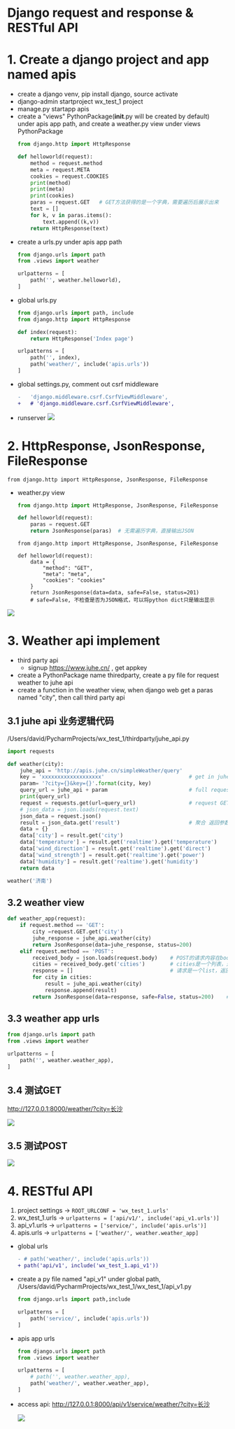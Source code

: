 # Django request and response & RESTful API
# 1. Create a django project and app named apis
- create a django venv, pip install django, source activate
- django-admin startproject wx_test_1 project
- manage.py startapp apis
- create a "views" PythonPackage(__init__.py will be created by default) under apis app path, and create a weather.py view under views PythonPackage
  ```python
  from django.http import HttpResponse

  def helloworld(request):
      method = request.method
      meta = request.META
      cookies = request.COOKIES
      print(method)
      print(meta)
      print(cookies)
      paras = request.GET   # GET方法获得的是一个字典，需要遍历后展示出来
      text = []
      for k, v in paras.items():
          text.append((k,v))
      return HttpResponse(text)
  ```
- create a urls.py under apis app path
  ```python
  from django.urls import path
  from .views import weather

  urlpatterns = [
      path('', weather.helloworld),
  ]
  ```
- global urls.py
  ```python
  from django.urls import path, include
  from django.http import HttpResponse

  def index(request):
      return HttpResponse('Index page')

  urlpatterns = [
      path('', index),
      path('weather/', include('apis.urls'))
  ]
  ```
- global settings.py, comment out csrf middleware
  ```diff
  -   'django.middleware.csrf.CsrfViewMiddleware',
  +   # 'django.middleware.csrf.CsrfViewMiddleware',
  ```
- runserver
  ![](https://i.loli.net/2019/06/08/5cfb448ac786349064.png)
  
# 2. HttpResponse, JsonResponse, FileResponse
```
from django.http import HttpResponse, JsonResponse, FileResponse
```
- weather.py view
  ```python
  from django.http import HttpResponse, JsonResponse, FileResponse

  def helloworld(request):
      paras = request.GET
      return JsonResponse(paras)  # 无需遍历字典，直接输出JSON
  ```
  ```
  from django.http import HttpResponse, JsonResponse, FileResponse

  def helloworld(request):
      data = {
          "method": "GET",
          "meta": "meta",
          "cookies": "cookies"
      }
      return JsonResponse(data=data, safe=False, status=201)
      # safe=False, 不检查是否为JSON格式，可以将python dict只是输出显示
  ```
![](https://i.loli.net/2019/06/08/5cfb479b470f666501.png)
  
# 3. Weather api implement

- third party api
  - signup https://www.juhe.cn/ , get appkey
- create a PythonPackage name thiredparty, create a py file for request weather to juhe api
- create a function in the weather view, when django web get a paras named "city", then call third party api 

## 3.1 juhe api 业务逻辑代码
/Users/david/PycharmProjects/wx_test_1/thirdparty/juhe_api.py
```python
import requests

def weather(city):
    juhe_api = 'http://apis.juhe.cn/simpleWeather/query'
    key = 'xxxxxxxxxxxxxxxxxxx'                           # get in juhe console
    param= '?city={}&key={}'.format(city, key)
    query_url = juhe_api + param                          # full request api
    print(query_url)
    request = requests.get(url=query_url)                 # request GET mothod to juhe api server
    # json_data = json.loads(request.text)
    json_data = request.json()
    result = json_data.get('result')                      # 聚合 返回参数说明，架构会变
    data = {}
    data['city'] = result.get('city')
    data['temperature'] = result.get('realtime').get('temperature')
    data['wind_direction'] = result.get('realtime').get('direct')
    data['wind_strength'] = result.get('realtime').get('power')
    data['humidity'] = result.get('realtime').get('humidity')
    return data

weather('济南')
```
## 3.2 weather view
```python
def weather_app(request):
    if request.method == 'GET':
        city =request.GET.get('city')
        juhe_response = juhe_api.weather(city)
        return JsonResponse(data=juhe_response, status=200)
    elif request.method == 'POST':
        received_body = json.loads(request.body)    # POST的请求内容在body内
        cities = received_body.get('cities')        # cities是一个列表，这个名称是自己定的，postman发送POST请求时用
        response = []                               # 请求是一个list，返回也是list
        for city in cities:
            result = juhe_api.weather(city)
            response.append(result)
        return JsonResponse(data=response, safe=False, status=200)    # safe=False，因为这是list，不是json
```
## 3.3 weather app urls
```python
from django.urls import path
from .views import weather

urlpatterns = [
    path('', weather.weather_app),
]
```
## 3.4 测试GET

http://127.0.0.1:8000/weather/?city=长沙

![](https://i.loli.net/2019/06/08/5cfb642daf57739215.png)

## 3.5 测试POST

![](https://i.loli.net/2019/06/08/5cfb64331814076453.png)


# 4. RESTful API
1. project settings -> `ROOT_URLCONF = 'wx_test_1.urls'`
2. wx_test_1.urls -> `urlpatterns = ['api/v1/', include('api_v1.urls')]`
3. api_v1.urls -> `urlpatterns = ['service/', include('apis.urls')]`
4. apis.urls -> `urlpatterns = ['weather/', weather.weather_app]`

- global urls
  ```diff
  - # path('weather/', include('apis.urls'))
  + path('api/v1', include('wx_test_1.api_v1'))
  ```
- create a py file named "api_v1" under global path, /Users/david/PycharmProjects/wx_test_1/wx_test_1/api_v1.py
  ```python
  from django.urls import path,include

  urlpatterns = [
      path('service/', include('apis.urls'))
  ]
  ```
- apis app urls
  ```python
  from django.urls import path
  from .views import weather

  urlpatterns = [
      # path('', weather.weather_app),
      path('weather/', weather.weather_app),
  ]
  ```
- access api: http://127.0.0.1:8000/api/v1/service/weather/?city=长沙

  ![](https://i.loli.net/2019/06/08/5cfb6b4ba5d5d84970.png)




























